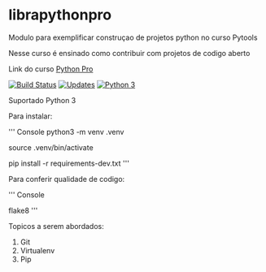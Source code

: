 # librapythonpro
Modulo para exemplificar construçao de projetos python no curso Pytools

Nesse curso é ensinado como contribuir com projetos de codigo aberto

Link do curso [Python Pro](https://plataforma.dev.pro.br/)

[![Build Status](https://travis-ci.com/Ioboss/librapythonpro.svg?branch=main)](https://travis-ci.com/Ioboss/librapythonpro)
[![Updates](https://pyup.io/repos/github/Ioboss/librapythonpro/shield.svg)](https://pyup.io/repos/github/Ioboss/librapythonpro/)
[![Python 3](https://pyup.io/repos/github/Ioboss/librapythonpro/python-3-shield.svg)](https://pyup.io/repos/github/Ioboss/librapythonpro/)

Suportado Python 3

Para instalar:

''' Console
python3 -m venv .venv

source .venv/bin/activate

pip install -r requirements-dev.txt
'''

Para conferir qualidade de codigo:

''' Console

flake8
'''

Topicos a serem abordados:
1. Git
2. Virtualenv
3. Pip
